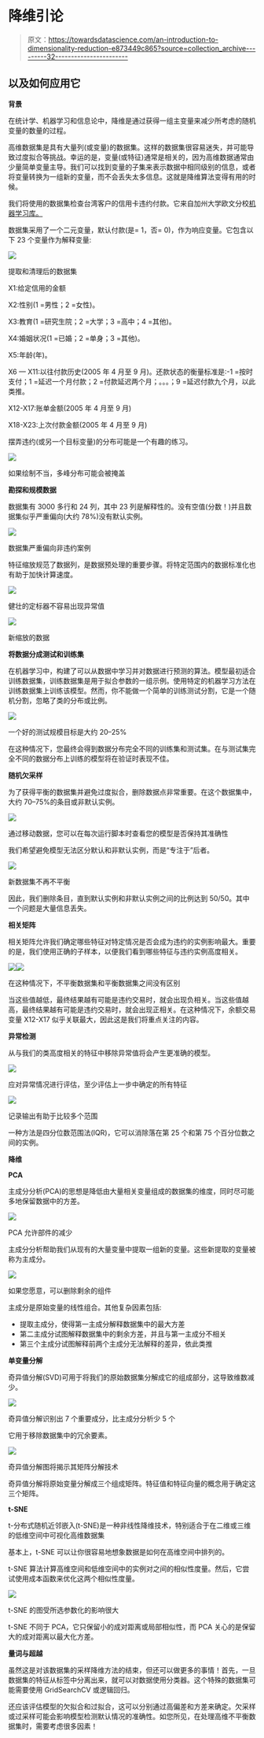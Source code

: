 # 降维引论

> 原文：<https://towardsdatascience.com/an-introduction-to-dimensionality-reduction-e873449c865?source=collection_archive---------32----------------------->

## 以及如何应用它

**背景**

在统计学、机器学习和信息论中，降维是通过获得一组主变量来减少所考虑的随机变量的数量的过程。

高维数据集是具有大量列(或变量)的数据集。这样的数据集很容易迷失，并可能导致过度拟合等挑战。幸运的是，变量(或特征)通常是相关的，因为高维数据通常由少量简单变量主导。我们可以找到变量的子集来表示数据中相同级别的信息，或者将变量转换为一组新的变量，而不会丢失太多信息。这就是降维算法变得有用的时候。

我们将使用的数据集检查台湾客户的信用卡违约付款。它来自加州大学欧文分校[机器学习库。](https://archive.ics.uci.edu/ml/datasets/default+of+credit+card+clients)

数据集采用了一个二元变量，默认付款(是= 1，否= 0)，作为响应变量。它包含以下 23 个变量作为解释变量:

![](img/2de3e4f8e9e34b24d7931f7ac0808fb9.png)

提取和清理后的数据集

X1:给定信用的金额

X2:性别(1 =男性；2 =女性)。

X3:教育(1 =研究生院；2 =大学；3 =高中；4 =其他)。

X4:婚姻状况(1 =已婚；2 =单身；3 =其他)。

X5:年龄(年)。

X6 — X11:以往付款历史(2005 年 4 月至 9 月)。还款状态的衡量标准是:-1 =按时支付；1 =延迟一个月付款；2 =付款延迟两个月；。。。；9 =延迟付款九个月，以此类推。

X12-X17:账单金额(2005 年 4 月至 9 月)

X18-X23:上次付款金额(2005 年 4 月至 9 月)

摆弄违约(或另一个目标变量)的分布可能是一个有趣的练习。

![](img/6a3c6d562141af5896485a4ae5a3f5d0.png)

如果绘制不当，多峰分布可能会被掩盖

**勘探和规模数据**

数据集有 3000 多行和 24 列，其中 23 列是解释性的。没有空值(分数！)并且数据集似乎严重偏向(大约 78%)没有默认实例。

![](img/59bf54a0d6fc9421f01dc249f01112a9.png)

数据集严重偏向非违约案例

特征缩放规范了数据列，是数据预处理的重要步骤。将特定范围内的数据标准化也有助于加快计算速度。

![](img/f220f9cb3de961e4a2bf059b470a5153.png)

健壮的定标器不容易出现异常值

![](img/991d0ece257fb699226e38fc40d059d4.png)

新缩放的数据

**将数据分成测试和训练集**

在机器学习中，构建了可以从数据中学习并对数据进行预测的算法。模型最初适合训练数据集，训练数据集是用于拟合参数的一组示例。使用特定的机器学习方法在训练数据集上训练该模型。然而，你不能做一个简单的训练测试分割，它是一个随机分割，忽略了类的分布或比例。

![](img/29c37eca46c4f8ee996f4d75e8bf2c86.png)

一个好的测试规模目标是大约 20–25%

在这种情况下，您最终会得到数据分布完全不同的训练集和测试集。在与测试集完全不同的数据分布上训练的模型将在验证时表现不佳。

**随机欠采样**

为了获得平衡的数据集并避免过度拟合，删除数据点非常重要。在这个数据集中，大约 70–75%的条目或非默认实例。

![](img/37f078cef5cfb0152a81423730ff7c6f.png)

通过移动数据，您可以在每次运行脚本时查看您的模型是否保持其准确性

我们希望避免模型无法区分默认和非默认实例，而是“专注于”后者。

![](img/502e0c558f86c3ac52a01e3388541ef1.png)

新数据集不再不平衡

因此，我们删除条目，直到默认实例和非默认实例之间的比例达到 50/50。其中一个问题是大量信息丢失。

**相关矩阵**

相关矩阵允许我们确定哪些特征对特定情况是否会成为违约的实例影响最大。重要的是，我们使用正确的子样本，以便我们看到哪些特征与违约实例高度相关。

![](img/b2047ec1d7aa3a499433a722a0dad9a8.png)![](img/709ef941f7918940075acb4b071c7902.png)

在这种情况下，不平衡数据集和平衡数据集之间没有区别

当这些值越低，最终结果越有可能是违约交易时，就会出现负相关。当这些值越高，最终结果越有可能是违约交易时，就会出现正相关。在这种情况下，余额交易变量 X12-X17 似乎关联最大，因此这是我们将重点关注的内容。

**异常检测**

从与我们的类高度相关的特征中移除异常值将会产生更准确的模型。

![](img/b2047ec1d7aa3a499433a722a0dad9a8.png)

应对异常情况进行评估，至少评估上一步中确定的所有特征

![](img/07d5a9cab93801fc180a0a49a7cbdfca.png)

记录输出有助于比较多个范围

一种方法是四分位数范围法(IQR)，它可以消除落在第 25 个和第 75 个百分位数之间的实例。

**降维**

**PCA**

主成分分析(PCA)的思想是降低由大量相关变量组成的数据集的维度，同时尽可能多地保留数据中的方差。

![](img/0c2d79703744083301c71f3bce20e4f8.png)

PCA 允许部件的减少

主成分分析帮助我们从现有的大量变量中提取一组新的变量。这些新提取的变量被称为主成分。

![](img/9ee360140fc6177ca6b608076dc57ae6.png)

如果您愿意，可以删除剩余的组件

主成分是原始变量的线性组合。其他复杂因素包括:

*   提取主成分，使得第一主成分解释数据集中的最大方差
*   第二主成分试图解释数据集中的剩余方差，并且与第一主成分不相关
*   第三个主成分试图解释前两个主成分无法解释的差异，依此类推

**单变量分解**

奇异值分解(SVD)可用于将我们的原始数据集分解成它的组成部分，这导致维数减少。

![](img/3c16c6c476d8c1f359c88c6ba2bdab77.png)

奇异值分解识别出 7 个重要成分，比主成分分析少 5 个

它用于移除数据集中的冗余要素。

![](img/a5aa6598e9f21da20990aea4f1efdb04.png)

奇异值分解图将揭示其矩阵分解技术

奇异值分解将原始变量分解成三个组成矩阵。特征值和特征向量的概念用于确定这三个矩阵。

**t-SNE**

t-分布式随机近邻嵌入(t-SNE)是一种非线性降维技术，特别适合于在二维或三维的低维空间中可视化高维数据集

基本上，t-SNE 可以让你很容易地想象数据是如何在高维空间中排列的。

t-SNE 算法计算高维空间和低维空间中的实例对之间的相似性度量。然后，它尝试使用成本函数来优化这两个相似性度量。

![](img/6086c42c709676e77f7ca83b9de02f99.png)

t-SNE 的图受所选参数化的影响很大

t-SNE 不同于 PCA，它只保留小的成对距离或局部相似性，而 PCA 关心的是保留大的成对距离以最大化方差。

**量词与超越**

虽然这是对该数据集的采样降维方法的结束，但还可以做更多的事情！首先，一旦数据集的特征从标签中分离出来，就可以对数据使用分类器。这个特殊的数据集可能需要使用 GridSearchCV 或逻辑回归。

还应该评估模型的欠拟合和过拟合，这可以分别通过高偏差和方差来确定。欠采样或过采样可能会影响模型检测默认情况的准确性。如您所见，在处理高维不平衡数据集时，需要考虑很多因素！